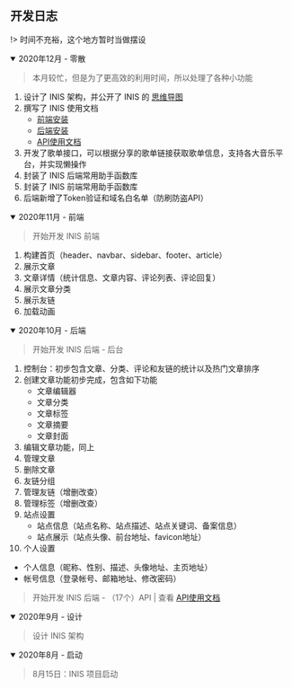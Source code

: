## 开发日志

!> 时间不充裕，这个地方暂时当做摆设

<details open>
<summary>2020年12月 - 零散</summary>

> 本月较忙，但是为了更高效的利用时间，所以处理了各种小功能

1. 设计了 INIS 架构，并公开了 INIS 的 [思维导图](https://docs.inis.cc/assets/svg/inis.svg)
2. 撰写了 INIS 使用文档
   - [前端安装](/start/install-inis)
   - [后端安装](/start/install-inis-api)
   - [API使用文档](/api/)
3. 开发了歌单接口，可以根据分享的歌单链接获取歌单信息，支持各大音乐平台，并实现懒操作
4. 封装了 INIS 后端常用助手函数库
5. 封装了 INIS 前端常用助手函数库
6. 后端新增了Token验证和域名白名单（防刷防盗API）


</details>

<details open>
<summary>2020年11月 - 前端</summary>

> 开始开发 INIS 前端

1. 构建首页（header、navbar、sidebar、footer、article）
2. 展示文章
3. 文章详情（统计信息、文章内容、评论列表、评论回复）
4. 展示文章分类
5. 展示友链
6. 加载动画

</details>

<details open>
<summary>2020年10月 - 后端</summary>

> 开始开发 INIS 后端 - 后台

1. 控制台：初步包含文章、分类、评论和友链的统计以及热门文章排序  
2. 创建文章功能初步完成，包含如下功能
   - 文章编辑器
   - 文章分类
   - 文章标签
   - 文章摘要
   - 文章封面
3. 编辑文章功能，同上
4. 管理文章
5. 删除文章
6. 友链分组
7. 管理友链（增删改查）
8. 管理标签（增删改查）
9. 站点设置
   - 站点信息（站点名称、站点描述、站点关键词、备案信息）
   - 站点展示（站点头像、前台地址、favicon地址）
10. 个人设置
   - 个人信息（昵称、性别、描述、头像地址、主页地址）
   - 帐号信息（登录帐号、邮箱地址、修改密码）

> 开始开发 INIS 后端 - （17个）API | 查看 [API使用文档](/api/)

</details>

<details open>
<summary>2020年9月 - 设计</summary>

> 设计 INIS 架构

</details>

<details open>
<summary>2020年8月 - 启动</summary>

> 8月15日：INIS 项目启动

</details>

